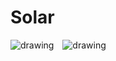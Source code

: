 # Solar

<img src="./.doc/app_ui_01.png" alt="drawing" style="margin-right: 10px;">
<img src="./.doc/app_ui_02.png" alt="drawing" style="margin-right: 10px;">